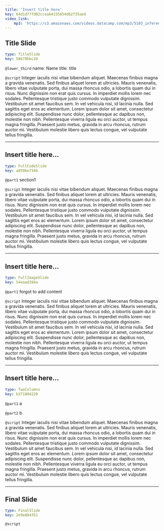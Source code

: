 ```yaml
---
title: 'Insert title here'
key: 64d1d77fd02ccea64155854db2f35aed
video_link:
    mp3: 'https://s3.amazonaws.com/videos.datacamp.com/mp3/5103_inference_for_numerical_data/v1/5103_ch4_5.mp3'
---
```


## Title Slide

```yaml
type: TitleSlide
key: 58678bbc20
```

`@lower_third`
name: Name
title: title

`@script`
Integer iaculis nisi vitae bibendum aliquet. Maecenas finibus magna a gravida venenatis. Sed finibus aliquet lorem at ultricies. Mauris venenatis, libero vitae vulputate porta, dui massa rhoncus odio, a lobortis quam dui in risus. Nunc dignissim non erat quis cursus. In imperdiet mollis lorem nec sodales. Pellentesque tristique justo commodo vulputate dignissim. Vestibulum sit amet faucibus sem. In vel vehicula nisi, id lacinia nulla. Sed sagittis eget eros ac elementum. Lorem ipsum dolor sit amet, consectetur adipiscing elit. Suspendisse nunc dolor, pellentesque ac dapibus non, molestie non nibh. Pellentesque viverra ligula eu orci auctor, ut tempus magna fringilla. Praesent justo metus, gravida in arcu rhoncus, rutrum auctor mi. Vestibulum molestie libero quis lectus congue, vel vulputate tellus fringilla.

---

## Insert title here...

```yaml
type: FullCodeSlide
key: a059be734b
```

`@part1`
section1

`@script`
Integer iaculis nisi vitae bibendum aliquet. Maecenas finibus magna a gravida venenatis. Sed finibus aliquet lorem at ultricies. Mauris venenatis, libero vitae vulputate porta, dui massa rhoncus odio, a lobortis quam dui in risus. Nunc dignissim non erat quis cursus. In imperdiet mollis lorem nec sodales. Pellentesque tristique justo commodo vulputate dignissim. Vestibulum sit amet faucibus sem. In vel vehicula nisi, id lacinia nulla. Sed sagittis eget eros ac elementum. Lorem ipsum dolor sit amet, consectetur adipiscing elit. Suspendisse nunc dolor, pellentesque ac dapibus non, molestie non nibh. Pellentesque viverra ligula eu orci auctor, ut tempus magna fringilla. Praesent justo metus, gravida in arcu rhoncus, rutrum auctor mi. Vestibulum molestie libero quis lectus congue, vel vulputate tellus fringilla.

---

## Insert title here...

```yaml
type: FullImageSlide
key: 54eaad284a
```

`@part1`
forgot to add content

`@script`
Integer iaculis nisi vitae bibendum aliquet. Maecenas finibus magna a gravida venenatis. Sed finibus aliquet lorem at ultricies. Mauris venenatis, libero vitae vulputate porta, dui massa rhoncus odio, a lobortis quam dui in risus. Nunc dignissim non erat quis cursus. In imperdiet mollis lorem nec sodales. Pellentesque tristique justo commodo vulputate dignissim. Vestibulum sit amet faucibus sem. In vel vehicula nisi, id lacinia nulla. Sed sagittis eget eros ac elementum. Lorem ipsum dolor sit amet, consectetur adipiscing elit. Suspendisse nunc dolor, pellentesque ac dapibus non, molestie non nibh. Pellentesque viverra ligula eu orci auctor, ut tempus magna fringilla. Praesent justo metus, gravida in arcu rhoncus, rutrum auctor mi. Vestibulum molestie libero quis lectus congue, vel vulputate tellus fringilla.

---

## Insert title here...

```yaml
type: TwoColumns
key: b371804220
```

`@part1`
a

`@part2`
b

`@script`
Integer iaculis nisi vitae bibendum aliquet. Maecenas finibus magna a gravida venenatis. Sed finibus aliquet lorem at ultricies. Mauris venenatis, libero vitae vulputate porta, dui massa rhoncus odio, a lobortis quam dui in risus. Nunc dignissim non erat quis cursus. In imperdiet mollis lorem nec sodales. Pellentesque tristique justo commodo vulputate dignissim. Vestibulum sit amet faucibus sem. In vel vehicula nisi, id lacinia nulla. Sed sagittis eget eros ac elementum. Lorem ipsum dolor sit amet, consectetur adipiscing elit. Suspendisse nunc dolor, pellentesque ac dapibus non, molestie non nibh. Pellentesque viverra ligula eu orci auctor, ut tempus magna fringilla. Praesent justo metus, gravida in arcu rhoncus, rutrum auctor mi. Vestibulum molestie libero quis lectus congue, vel vulputate tellus fringilla.

---

## Final Slide

```yaml
type: FinalSlide
key: 2e9e804351
```

`@script`
